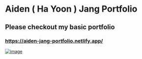 # Aiden ( Ha Yoon ) Jang Portfolio
  ## Please checkout my basic portfolio
  ### https://aiden-jang-portfolio.netlify.app/
[![image](https://user-images.githubusercontent.com/107300143/194818823-54f038af-a775-4072-b333-6ac5c5178c37.png)](https://aiden-jang-portfolio.netlify.app/)